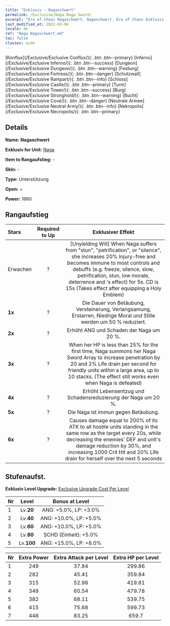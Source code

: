 ```yaml
---
title: "Exklusiv - Nagaschwert"
permalink: /Exclusive/Naga Naga Sword/
excerpt: "Era of Chaos Nagaschwert. Nagaschwert. Era of Chaos Exklusiv Nagaschwert. Naga Exklusiv."
last_modified_at: 2021-03-04
locale: de
ref: "Naga Nagaschwert.md"
toc: false
classes: wide
---
```

 [Konflux](/Exclusive/Exclusive Conflux/){: .btn .btn--primary} [Inferno](/Exclusive/Exclusive Inferno/){: .btn .btn--success} [Dungeon](/Exclusive/Exclusive Dungeon/){: .btn .btn--warning} [Festung](/Exclusive/Exclusive Fortress/){: .btn .btn--danger} [Schutzwall](/Exclusive/Exclusive Rampart/){: .btn .btn--info} [Schloss](/Exclusive/Exclusive Castle/){: .btn .btn--primary} [Turm](/Exclusive/Exclusive Tower/){: .btn .btn--success} [Burg](/Exclusive/Exclusive Stronghold/){: .btn .btn--warning} [Bucht](/Exclusive/Exclusive Cove/){: .btn .btn--danger} [Neutrale Armee](/Exclusive/Exclusive Neutral Army/){: .btn .btn--info} [Nekropolis](/Exclusive/Exclusive Necropolis/){: .btn .btn--primary} 

## Details
 **Name: Nagaschwert** 

 **Exklusiv for Unit:** [Naga](/units/Naga/) 

 **Item to Rangaufstieg:** -

 **Skin:** -

 **Type:** Unterstützung

 **Open:** +

 **Power:** 1660

## Rangaufstieg

  |     Stars    |  Required to Up | Exklusiver Effekt |
  |:-------------|:---------------:|:---------------:|
  |  Erwachen  | ? | [Unyielding Will] When Naga suffers from \"stun\", \"petrification\", or \"silence\", she increases 20% Injury-free and becomes immune to most controls and debuffs (e.g. freeze, silence, slow, petrification, stun, low morale, deterrence and <Time Stop>'s effect) for 5s. CD is 15s (Takes effect after equipping a Holy Emblem) |
  | **1x** <i class="fas fa-star"/> | ? | Die Dauer von Betäubung, Versteinerung, Verlangsamung, Erstarren, Niedrige Moral und Stille werden um 50 % reduziert. |
  | **2x** <i class="fas fa-star"/> | ? | Erhöht ANG und Schaden der Naga um 20 %. |
  | **3x** <i class="fas fa-star"/> | ? | <Naga Sword Array> When her HP is less than 25% for the first time, Naga summons her Naga Sword Array to increase penetration by 20 and 2% Life drain per second for friendly units within a large area, up to 10 stacks. (The effect still works even when Naga is defeated) |
  | **4x** <i class="fas fa-star"/> | ? | Erhöht Lebensentzug und Schadensreduzierung der Naga um 20 %. |
  | **5x** <i class="fas fa-star"/> | ? | Die Naga ist immun gegen Betäubung. |
  | **6x** <i class="fas fa-star"/> | ? | <Ray of Naga Sword> Causes damage equal to 200% of its ATK to all hostile units standing in the same row as the target every 20s, while decreasing the enemies' DEF and unit's damage reduction by 30%, and increasing 1000 Crit Hit and 20% Life drain for herself over the next 5 seconds |


## Stufenaufst.
 **Exklusiv Level Upgrade:** [Exclusive Upgrade Cost Per Level](/Exclusive/ExclusiveUpgradeCostPerLevel/)

  |  Nr  |   Level  | Bonus at Level |
  |:-----|:--------:|:--------------:|
  | 1 | Lv.**20** | ANG: +5.0%, LP: +3.0% |
  | 2 | Lv.**40** | ANG: +10.0%, LP: +5.0% |
  | 3 | Lv.**60** | ANG: +10.0%, LP: +5.0% |
  | 4 | Lv.**80** | SCHD (Einheit): +5.0% |
  | 5 | Lv.**100** | ANG: +15.0%, LP: +8.0% |


  |  Nr  |  Extra Power | Extra Attack per Level | Extra HP per Level |
  |:-----|:--------:|:--------:|:--------:|
  | 1 | 249 | 37.84 | 299.86 |
  | 2 | 282 | 45.41 | 359.84 |
  | 3 | 315 | 52.98 | 419.81 |
  | 4 | 349 | 60.54 | 479.78 |
  | 5 | 382 | 68.11 | 539.75 |
  | 6 | 415 | 75.68 | 599.73 |
  | 7 | 448 | 83.25 | 659.7 |


